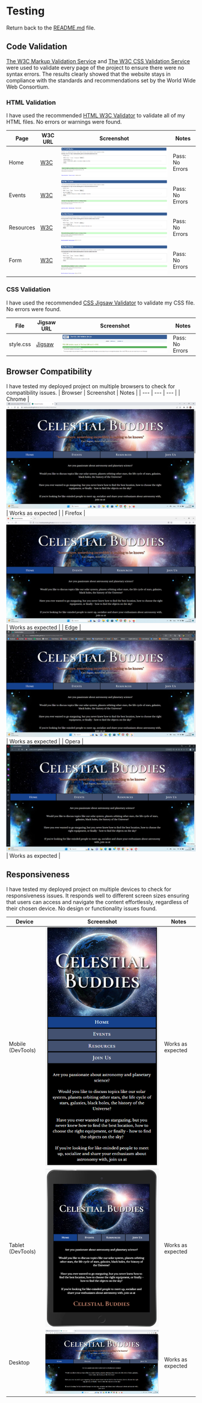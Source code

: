 # Testing

Return back to the [README.md](README.md) file.

## Code Validation

[The W3C Markup Validation Service](https://validator.w3.org/) and [The W3C CSS Validation Service](https://jigsaw.w3.org/css-validator/) were used to validate every page of the project to ensure there were no syntax errors. The results clearly showed that the website stays in compliance with the standards and recommendations set by the World Wide Web Consortium.

### HTML Validation

I have used the recommended [HTML W3C Validator](https://validator.w3.org) to validate all of my HTML files. No errors or warnings were found.

| Page | W3C URL | Screenshot | Notes |
| --- | --- | --- | --- |
| Home | [W3C](https://validator.w3.org/nu/?doc=https%3A%2F%2FNataliaCzeladka.github.io%2Fcelestial-buddies%2Findex.html) | ![index.html validation](docs/index.html_validation.png) | Pass: No Errors |
| Events | [W3C](https://validator.w3.org/nu/?doc=https%3A%2F%2FNataliaCzeladka.github.io%2Fcelestial-buddies%2Fevents.html) | ![events.html validation](docs/events.html_validation.png) | Pass: No Errors |
| Resources | [W3C](https://validator.w3.org/nu/?doc=https%3A%2F%2FNataliaCzeladka.github.io%2Fcelestial-buddies%2Fresources.html) | ![resources.html validation](docs/resources.html_validation.png) | Pass: No Errors |
| Form | [W3C](https://validator.w3.org/nu/?doc=https%3A%2F%2FNataliaCzeladka.github.io%2Fcelestial-buddies%2Fform.html) | ![form.html validation](docs/form.html_validation.png) | Pass: No Errors |

### CSS Validation

I have used the recommended [CSS Jigsaw Validator](https://jigsaw.w3.org/css-validator) to validate my CSS file. No errors were found.

| File | Jigsaw URL | Screenshot | Notes |
| --- | --- | --- | --- |
| style.css | [Jigsaw](https://jigsaw.w3.org/css-validator) | ![style.css validation](docs/style.css_validation.png) | Pass: No Errors |

## Browser Compatibility

I have tested my deployed project on multiple browsers to check for compatibility issues.
| Browser | Screenshot | Notes |
| --- | --- | --- |
| Chrome | ![screenshot](docs/chrome.png) | Works as expected |
| Firefox | ![screenshot](docs/firefox.png) | Works as expected |
| Edge | ![screenshot](docs/edge.png) | Works as expected |
| Opera | ![screenshot](docs/opera.png) | Works as expected |

## Responsiveness

I have tested my deployed project on multiple devices to check for responsiveness issues. It responds well to different screen sizes ensuring that users can access and navigate the content effortlessly, regardless of their chosen device. No design or functionality issues found.

| Device | Screenshot | Notes |
| --- | --- | --- |
| Mobile (DevTools) | ![screenshot](docs/mobile.png) | Works as expected |
| Tablet (DevTools) | ![screenshot](docs/tablet.png) | Works as expected |
| Desktop | ![screenshot](docs/chrome.png) | Works as expected |
